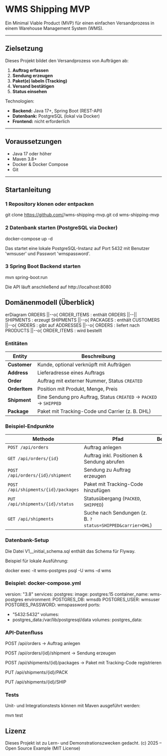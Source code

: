 # WMS Shipping MVP

Ein Minimal Viable Product (MVP) für einen einfachen Versandprozess in einem Warehouse Management System (WMS).

---

## Zielsetzung

Dieses Projekt bildet den Versandprozess von Aufträgen ab:

1. **Auftrag erfassen**
2. **Sendung erzeugen**
3. **Paket(e) labeln (Tracking)**
4. **Versand bestätigen**
5. **Status einsehen**

Technologien:
- **Backend:** Java 17+, Spring Boot (REST-API)
- **Datenbank:** PostgreSQL (lokal via Docker)
- **Frontend:** nicht erforderlich

---

## Voraussetzungen

- Java 17 oder höher
- Maven 3.8+
- Docker & Docker Compose
- Git 

---

## Startanleitung

### 1️ Repository klonen oder entpacken

git clone https://github.com/<user>/wms-shipping-mvp.git
cd wms-shipping-mvp

### 2 Datenbank starten (PostgreSQL via Docker)

docker-compose up -d

Das startet eine lokale PostgreSQL-Instanz auf Port 5432
mit Benutzer 'wmsuser' und Passwort 'wmspassword'.

### 3 Spring Boot Backend starten 

mvn spring-boot:run

Die API läuft anschließend auf http://localhost:8080

## Domänenmodell (Überblick)

erDiagram
ORDERS ||--o{ ORDER_ITEMS : enthält
ORDERS ||--|| SHIPMENTS : erzeugt
SHIPMENTS ||--o{ PACKAGES : enthält
CUSTOMERS ||--o{ ORDERS : gibt auf
ADDRESSES ||--o{ ORDERS : liefert nach
PRODUCTS ||--o{ ORDER_ITEMS : wird bestellt


### Entitäten

| Entity        | Beschreibung                                                      |
| ------------- | ----------------------------------------------------------------- |
| **Customer**  | Kunde, optional verknüpft mit Aufträgen                           |
| **Address**   | Lieferadresse eines Auftrags                                      |
| **Order**     | Auftrag mit externer Nummer, Status `CREATED`                     |
| **OrderItem** | Position mit Produkt, Menge, Preis                                |
| **Shipment**  | Eine Sendung pro Auftrag, Status `CREATED` → `PACKED` → `SHIPPED` |
| **Package**   | Paket mit Tracking-Code und Carrier (z. B. DHL)                   |



### Beispiel-Endpunkte

| Methode                             | Pfad                                                       | Beschreibung |
| ----------------------------------- | ---------------------------------------------------------- | ------------ |
| `POST /api/orders`                  | Auftrag anlegen                                            |              |
| `GET /api/orders/{id}`              | Auftrag inkl. Positionen & Sendung abrufen                 |              |
| `POST /api/orders/{id}/shipment`    | Sendung zu Auftrag erzeugen                                |              |
| `POST /api/shipments/{id}/packages` | Paket mit Tracking-Code hinzufügen                         |              |
| `PUT /api/shipments/{id}/status`    | Statusübergang (`PACKED`, `SHIPPED`)                       |              |
| `GET /api/shipments`                | Suche nach Sendungen (z. B. `?status=SHIPPED&carrier=DHL`) |              |

### Datenbank-Setup

Die Datei V1__initial_schema.sql enthält das Schema für Flyway.

Beispiel für lokale Ausführung:

docker exec -it wms-postgres psql -U wms -d wms

### Beispiel: docker-compose.yml

version: "3.8"
services:
 postgres:
  image: postgres:15
  container_name: wms-postgres
  environment:
   POSTGRES_DB: wmsdb
   POSTGRES_USER: wmsuser
   POSTGRES_PASSWORD: wmspassword
  ports:
   - "5432:5432"
  volumes:
   - postgres_data:/var/lib/postgresql/data
volumes:
 postgres_data:

### API-Datenfluss

POST /api/orders → Auftrag anlegen

POST /api/orders/{id}/shipment → Sendung erzeugen

POST /api/shipments/{id}/packages → Paket mit Tracking-Code registrieren

PUT /api/shipments/{id}/PACK

PUT /api/shipments/{id}/SHIP

### Tests

Unit- und Integrationstests können mit Maven ausgeführt werden:

mvn test

## Lizenz

Dieses Projekt ist zu Lern- und Demonstrationszwecken gedacht.
(c) 2025 – Open Source Example (MIT License)
